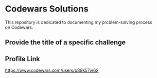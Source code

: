 # Codewars Solutions
This repository is dedicated to documenting my problem-solving process on Codewars.

## Provide the title of a specific challenge

## Profile Link
https://www.codewars.com/users/b89k57w62

